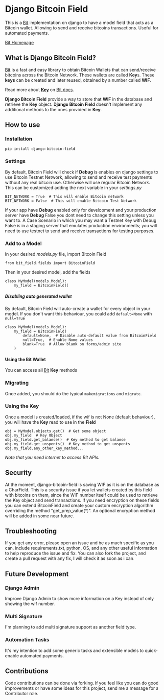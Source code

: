 # Django Bitcoin Field
This is a [Bit](https://pypi.org/project/bit/) implementation on django to have a model field that acts as a Bitcoin wallet. Allowing to send and receive bitcoins transactions. Useful for automated payments.

[Bit Homepage](https://github.com/ofek/bit)

## What is Django Bitcoin Field?

[Bit](https://pypi.org/project/bit/) is a fast and easy library to obtain Bitcoin Wallets that can send/receive bitcoins across the Bitcoin Network. 
These wallets are called **Key**s.
These **keys** can be created and later reused, obtained by a number called **WIF**.

Read more about [**Key**](https://ofek.dev/bit/guide/keys.html) on [Bit docs](https://ofek.dev/bit/).

**Django Bitcoin Field** provide a way to store that **WIF** in the database and retrieve the **Key** object.
**Django Bitcoin Field** doesn't implement any additional methods to the ones provided in  **Key**.


## How to use

### Installation
`pip install django-bitcoin-field`

### Settings
By default, Bitcoin Field will check if **Debug** is enables on django settings to use Bitcoin Testnet Network, allowing to send and receive test payments without any real bitcoin use. Otherwise will use regular Bitcoin Network.
This can be customized adding the next variable in your *settings.py*
```
BIT_NETWORK = True  # This will enable Bitcoin network
BIT_NETWORK = False  # This will enable Bitcoin Test Network
```
If your app have **Debug** enabled only for development and your production server have **Debug** False you dont need to change this setting unless you want to.
A Case Scenario in which you may want a Testnet Key with Debug False is in a staging server that emulates production environments; you will need to use testnet to send and receive transactions for testing purposes. 


### Add to a Model
In your desired *models.py* file, import Bitcoin Field
```
from bit_field.fields import BitcoinField
```
Then in your desired model, add the fields
```
class MyModel(models.Model):
    my_field = BitcoinField()
```
##### Disabling auto generated wallet
By default, Bitcoin Field will auto-create a wallet for every object in your model. If you don't want this behaviour, you could add `default=None` with `null=True`
```
class MyModel(models.Model):
    my_field = BitcoinField(
        default=None,  # Disable auto-default value from BitcoinField
        null=True,  # Enable None values 
        blank=True  # Allow blank on forms/admin site
    )
```

#### Using the Bit Wallet
You can access all [Bit](https://pypi.org/project/bit/) **Key** methods

### Migrating
Once added, you should do the typical `makemigrations` and `migrate`.

### Using the Key
Once a model is created/loaded, if the wif is not None (default behaviour), you will have the **Key** read to use in the **Field**
```
obj = MyModel.objects.get()  # Get some object
obj.my_field  # Key Object
obj.my_field.get_balance()  # Key method to get balance
obj.my_field.get_unspents()  # Key method to get unspents
obj.my_field.any_other_key_method...
```
*Note that you need internet to access Bit APIs.*

## Security
At the moment, django-bitcoin-field is saving WIF as it is on the database as a CharField. 
This is a security issue if you let wallets created by this field with bitcoins on them, since the WIF number itself could be used to retrieve the Key object and send transactions. 
If you need encryption on these fields you can extend BitcoinField and create your custom encryption algorithm overriding the method "get_prep_value(*)".
An optional encryption method will be added in some near future.

## Troubleshooting 

If you get any error, please open an issue and be as much specific as you can, include requirements.txt, python, OS, and any other useful information to help reproduce the issue and fix. 
You can also fork the project, and create a pull request with any fix, I will check it as soon as i can.


## Future Development

### Django Admin

Improve Django Admin to show more information on a Key instead of only showing the wif number.

### Multi Signature

I'm planning to add multi signature support as another field type. 

### Automation Tasks
It's my intention to add some generic tasks and extensible models to quick-enable automated payments.

## Contributions

Code contributions can be done via forking. If you feel like you can do good improvements or have some ideas for this project, send me a message for a Contributor role.
